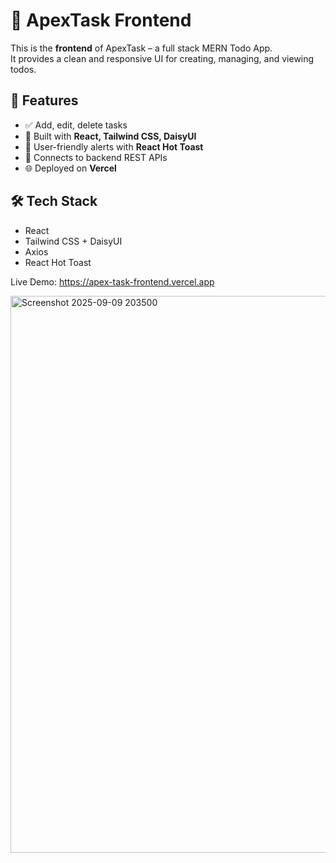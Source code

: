 # 📝 ApexTask Frontend

This is the **frontend** of ApexTask – a full stack MERN Todo App.  
It provides a clean and responsive UI for creating, managing, and viewing todos.

## 🚀 Features
- ✅ Add, edit, delete tasks
- 🎨 Built with **React, Tailwind CSS, DaisyUI**
- 🔔 User-friendly alerts with **React Hot Toast**
- 📡 Connects to backend REST APIs
- 🌐 Deployed on **Vercel**

## 🛠️ Tech Stack
- React
- Tailwind CSS + DaisyUI
- Axios
- React Hot Toast

Live Demo: https://apex-task-frontend.vercel.app

<img width="1919" height="891" alt="Screenshot 2025-09-09 203500" src="https://github.com/user-attachments/assets/671c4cbd-5612-4e8f-b84a-af3d6f841141" />
